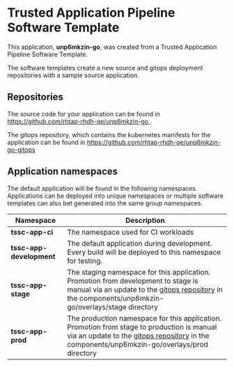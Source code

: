 # Trusted Application Pipeline Software Template

This application, **unp6mkzin-go**, was created from a Trusted Application Pipeline Software Template.

The software templates create a new source and gitops deployment repositories with a sample source application. 

## Repositories

The source code for your application can be found in [https://github.com/rhtap-rhdh-qe/unp6mkzin-go ](https://github.com/rhtap-rhdh-qe/unp6mkzin-go ).
 
The gitops repository, which contains the kubernetes manifests for the application can be found in 
[https://github.com/rhtap-rhdh-qe/unp6mkzin-go-gitops ](https://github.com/rhtap-rhdh-qe/unp6mkzin-go-gitops ) 

## Application namespaces 

The default application will be found in the following namespaces. Applications can be deployed into unique namespaces or multiple software templates can also bet generated into the same group namespaces.  

|  Namespace   |  Description   |  
| -------- | -------- |
| **tssc-app-ci** | The namespace used for CI workloads |
| **tssc-app-development** | The default application during development. Every build will be deployed to this namespace for testing. |
| **tssc-app-stage** | The staging namespace for this application. Promotion from development to stage is manual via an update to the [gitops repository](https://github.com/rhtap-rhdh-qe/unp6mkzin-go-gitops ) in the components/unp6mkzin-go/overlays/stage directory |
| **tssc-app-prod** | The production namespace for this application. Promotion from stage to production is manual via an update to the [gitops repository](https://github.com/rhtap-rhdh-qe/unp6mkzin-go-gitops ) in the components/unp6mkzin-go/overlays/prod directory |